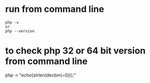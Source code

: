 # run from command line
```
php -v
or
php --version
```

# to check php 32 or 64 bit version from command line
php -r "echo(strlen(decbin(~0)));"
